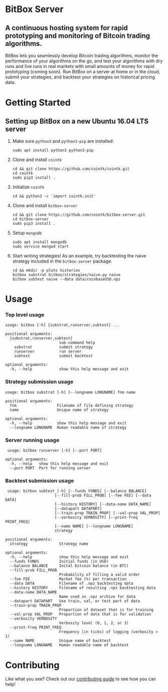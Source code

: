 # BitBox Server

## A continuous hosting system for rapid prototyping and monitoring of Bitcoin trading algorithms.

BitBox lets you seamlessly develop Bitcoin trading algorithms, monitor the performance of your algorithms on the go, and test your algorithms with dry runs and live runs in real markets with small amounts of money for rapid prototyping (coming soon). Run BitBox on a server at home or in the cloud, submit your strategies, and backtest your strategies on historical pricing data.

# Getting Started
## Setting up BitBox on a new Ubuntu 16.04 LTS server

1. Make sure `python3` and `python3-pip` are installed:
    ```
    sudo apt install python3 python3-pip
    ```

2. Clone and install `cointk`
    ```
    cd && git clone https://github.com/cointk/cointk.git
    cd cointk
    sudo pip3 install .
    ```

3. Initialize `cointk`
    ```
    cd && python3 -c 'import cointk.init'
    ```

4. Clone and install `bitbox-server`
    ```
    cd && git clone https://github.com/cointk/bitbox-server.git
    cd bitbox-server
    sudo pip3 install .
    ```

5. Setup `mongodb`
    ```
    sudo apt install mongodb
    sudo service mongod start
    ```

6. Start writing strategies!  As an example, try backtesting the naive
strategy included in the `bitbox-server` package.
    ```
    cd && mkdir -p plots histories
    bitbox substrat bitbox/strategies/naive.py naive
    bitbox subtest naive --data data/coinbaseUSD.npz
    ```

# Usage

### Top level usage

```
usage: bitbox [-h] {substrat,runserver,subtest} ...

positional arguments:
  {substrat,runserver,subtest}
                        sub-command help
    substrat            submit strategy
    runserver           run server
    subtest             submit backtest

optional arguments:
  -h, --help            show this help message and exit
```

### Strategy submission usage

```
usage: bitbox substrat [-h] [--longname LONGNAME] fnm name

positional arguments:
  fnm                  Filename of file defining strategy
  name                 Unique name of strategy

optional arguments:
  -h, --help           show this help message and exit
  --longname LONGNAME  Human readable name of strategy
```

### Server running usage

```
 usage: bitbox runserver [-h] [--port PORT]

optional arguments:
  -h, --help   show this help message and exit
  --port PORT  Port for running server
```

### Backtest submission usage

```
 usage: bitbox subtest [-h] [--funds FUNDS] [--balance BALANCE]
                      [--fill-prob FILL_PROB] [--fee FEE] [--data DATA]
                      [--history HISTORY] [--data-name DATA_NAME]
                      [--datapart DATAPART]
                      [--train-prop TRAIN_PROP] [--val-prop VAL_PROP]
                      [--verbosity VERBOSITY] [--print-freq PRINT_FREQ]
                      [--name NAME] [--longname LONGNAME]
                      strategy

positional arguments:
  strategy              Strategy name

optional arguments:
  -h, --help            show this help message and exit
  --funds FUNDS         Initial funds (in USD)
  --balance BALANCE     Inital bitcoin balance (in BTC)
  --fill-prob FILL_PROB
                        Probability of filling a valid order
  --fee FEE             Market fee (%) per transaction
  --data DATA           Filename of .npz backtesting data
  --history HISTORY     Filename of resulting .npz backtesting data
  --data-name DATA_NAME
                        Name used in .npz archive for data
  --datapart DATAPART   Use train, val, or test part of data
  --train-prop TRAIN_PROP
                        Proportion of dataset that is for training
  --val-prop VAL_PROP   Proportion of data that is for validation
  --verbosity VERBOSITY
                        Verbosity level (0, 1, 2, or 3)
  --print-freq PRINT_FREQ
                        Frequency (in ticks) of logging (verbosity > 1)
  --name NAME           Unique name of backtest
  --longname LONGNAME   Human readable name of backtest
```

# Contributing

Like what you see? Check out our [contributing guide](http://github.com/cointk/bitbox-server/CONTRIBUTING.md) to see how you can help!
